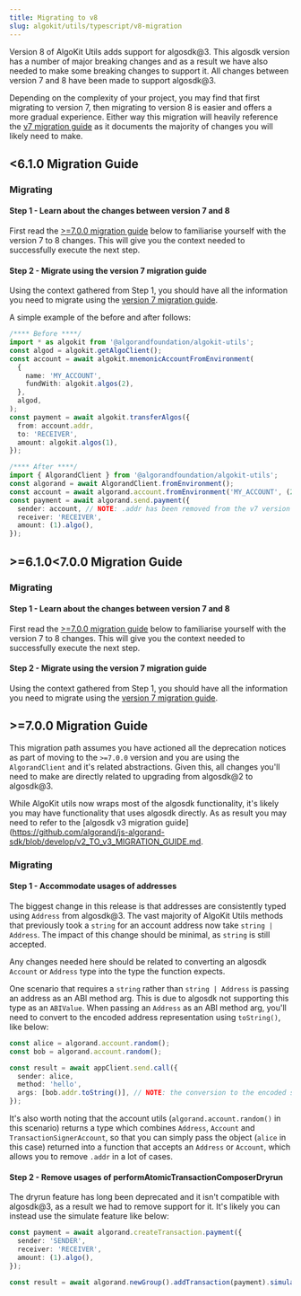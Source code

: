 ```yaml
---
title: Migrating to v8
slug: algokit/utils/typescript/v8-migration
---
```


Version 8 of AlgoKit Utils adds support for algosdk@3. This algosdk version has a number of major breaking changes and as a result we have also needed to make some breaking changes to support it. All changes between version 7 and 8 have been made to support algosdk@3.

Depending on the complexity of your project, you may find that first migrating to version 7, then migrating to version 8 is easier and offers a more gradual experience. Either way this migration will heavily reference the [v7 migration guide](/algokit/utils/typescript/v7-migration) as it documents the majority of changes you will likely need to make.

## <6.1.0 Migration Guide

### Migrating

#### Step 1 - Learn about the changes between version 7 and 8

First read the [>=7.0.0 migration guide](#700-migration-guide) below to familiarise yourself with the version 7 to 8 changes. This will give you the context needed to successfully execute the next step.

#### Step 2 - Migrate using the version 7 migration guide

Using the context gathered from Step 1, you should have all the information you need to migrate using the [version 7 migration guide](/algokit/utils/typescript/v7-migration#610-migration-guide).

A simple example of the before and after follows:

```typescript
/**** Before ****/
import * as algokit from '@algorandfoundation/algokit-utils';
const algod = algokit.getAlgoClient();
const account = await algokit.mnemonicAccountFromEnvironment(
  {
    name: 'MY_ACCOUNT',
    fundWith: algokit.algos(2),
  },
  algod,
);
const payment = await algokit.transferAlgos({
  from: account.addr,
  to: 'RECEIVER',
  amount: algokit.algos(1),
});

/**** After ****/
import { AlgorandClient } from '@algorandfoundation/algokit-utils';
const algorand = await AlgorandClient.fromEnvironment();
const account = await algorand.account.fromEnvironment('MY_ACCOUNT', (2).algo());
const payment = await algorand.send.payment({
  sender: account, // NOTE: .addr has been removed from the v7 version of this same code
  receiver: 'RECEIVER',
  amount: (1).algo(),
});
```

## >=6.1.0<7.0.0 Migration Guide

### Migrating

#### Step 1 - Learn about the changes between version 7 and 8

First read the [>=7.0.0 migration guide](#700-migration-guide) below to familiarise yourself with the version 7 to 8 changes. This will give you the context needed to successfully execute the next step.

#### Step 2 - Migrate using the version 7 migration guide

Using the context gathered from Step 1, you should have all the information you need to migrate using the [version 7 migration guide](/algokit/utils/typescript/v7-migration#610-migration-guide-1).

## >=7.0.0 Migration Guide

This migration path assumes you have actioned all the deprecation notices as part of moving to the `>=7.0.0` version and you are using the `AlgorandClient` and it's related abstractions. Given this, all changes you'll need to make are directly related to upgrading from algosdk@2 to algosdk@3.

While AlgoKit utils now wraps most of the algosdk functionality, it's likely you may have functionality that uses algosdk directly. As as result you may need to refer to the [algosdk v3 migration guide](https://github.com/algorand/js-algorand-sdk/blob/develop/v2_TO_v3_MIGRATION_GUIDE.md.

### Migrating

#### Step 1 - Accommodate usages of addresses

The biggest change in this release is that addresses are consistently typed using `Address` from algosdk@3. The vast majority of AlgoKit Utils methods that previously took a `string` for an account address now take `string | Address`. The impact of this change should be minimal, as `string` is still accepted.

Any changes needed here should be related to converting an algosdk `Account` or `Address` type into the type the function expects.

One scenario that requires a `string` rather than `string | Address` is passing an address as an ABI method arg. This is due to algosdk not supporting this type as an `ABIValue`. When passing an `Address` as an ABI method arg, you'll need to convert to the encoded address representation using `toString()`, like below:

```typescript
const alice = algorand.account.random();
const bob = algorand.account.random();

const result = await appClient.send.call({
  sender: alice,
  method: 'hello',
  args: [bob.addr.toString()], // NOTE: the conversion to the encoded string representation
});
```

It's also worth noting that the account utils (`algorand.account.random()` in this scenario) returns a type which combines `Address`, `Account` and `TransactionSignerAccount`, so that you can simply pass the object (`alice` in this case) returned into a function that accepts an `Address` or `Account`, which allows you to remove `.addr` in a lot of cases.

#### Step 2 - Remove usages of performAtomicTransactionComposerDryrun

The dryrun feature has long been deprecated and it isn't compatible with algosdk@3, as a result we had to remove support for it. It's likely you can instead use the simulate feature like below:

```typescript
const payment = await algorand.createTransaction.payment({
  sender: 'SENDER',
  receiver: 'RECEIVER',
  amount: (1).algo(),
});

const result = await algorand.newGroup().addTransaction(payment).simulate();
```
